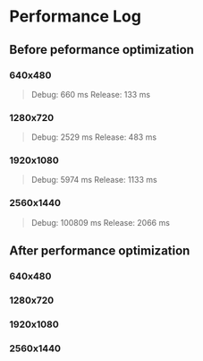 # Performance Log

## Before peformance optimization

### 640x480
> Debug: 660 ms
> Release: 133 ms

### 1280x720
> Debug: 2529 ms
> Release: 483 ms

### 1920x1080
> Debug: 5974 ms
> Release: 1133 ms

### 2560x1440
> Debug: 100809 ms
> Release: 2066 ms

## After performance optimization

### 640x480

### 1280x720

### 1920x1080

### 2560x1440
